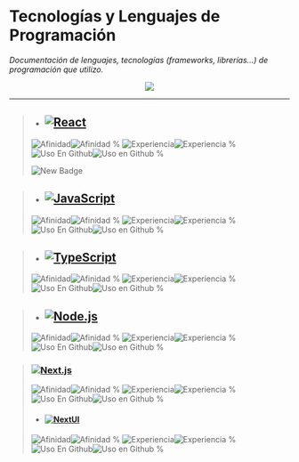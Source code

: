 # Tecnologías y Lenguajes de Programación
_Documentación de lenguajes, tecnologías (frameworks, librerías...) de programación que utilizo._


<p align="center">
<a href="#">
    <img src="https://skillicons.dev/icons?i=solidity,ipfs,git,github,md,html,css,styledcomponents,tailwind,js,ts,mysql,mongodb,firebase,vercel,nextjs,nodejs,express,react,redux,threejs,py,bash,powershell,npm,vscode,ableton,discord&perline=14" />
</a>
</p>


***


>- ## [![React](https://img.shields.io/badge/-React-61DAFB?style=for-the-badge&logo=react&logoColor=black)](https://github.com/facebook/create-react-app/blob/282c03f9525fdf8061ffa1ec50dce89296d916bd/test/fixtures/relative-paths/src/logo.svg)
>![Afinidad](https://img.shields.io/badge/dynamic/json?url=https://raw.githubusercontent.com/SKRTEEEEEE/markdowns/profile-page/sys/techs-test.json&query=$.react.value&label=%F0%9F%92%97%20Afinidad&color=61DAFB&style=flat&logo=react)![Afinidad %](https://img.shields.io/badge/dynamic/json?url=https://raw.githubusercontent.com/SKRTEEEEEE/markdowns/profile-page/sys/techs-test.json&query=$.react.afinidad&color=61DAFB&style=flat&label=%20&suffix=%25)
        ![Experiencia](https://img.shields.io/badge/dynamic/json?url=https://raw.githubusercontent.com/SKRTEEEEEE/markdowns/profile-page/sys/techs-test.json&query=$.react.valueexp&label=%F0%9F%8F%85%20Experiencia&color=61DAFB&style=flat&logo=react)![Experiencia %](https://img.shields.io/badge/dynamic/json?url=https://raw.githubusercontent.com/SKRTEEEEEE/markdowns/profile-page/sys/techs-test.json&query=$.react.experiencia&color=61DAFB&style=flat&label=%20&suffix=%25)
        ![Uso En Github](https://img.shields.io/badge/dynamic/json?url=https://raw.githubusercontent.com/SKRTEEEEEE/markdowns/profile-page/sys/techs-test.json&query=$.react.valueuso&label=%F0%9F%98%BB%20Uso%20en%20github&color=61DAFB&style=flat&logo=react)![Uso en Github %](https://img.shields.io/badge/dynamic/json?url=https://raw.githubusercontent.com/SKRTEEEEEE/markdowns/profile-page/sys/techs-test.json&query=$.react.usogithub&color=61DAFB&style=flat&label=%20&suffix=%25)
>
>![New Badge](https://img.shields.io/badge/%C2%A1_novedad_%F0%9F%91%8D_!-NEW_%F0%9F%93%A5_%F0%9F%97%92%EF%B8%8F-blue?style=social)


>- ## [![JavaScript](https://img.shields.io/badge/-JavaScript-F7DF1E?style=for-the-badge&logo=javascript&logoColor=black)](https://github.com/voodootikigod/logo.js/blob/1544bdeed6d618a6cfe4f0650d04ab8d9cfa76d9/js.svg)
>![Afinidad](https://img.shields.io/badge/dynamic/json?url=https://raw.githubusercontent.com/SKRTEEEEEE/markdowns/profile-page/sys/techs-test.json&query=$.javascript.value&label=%F0%9F%92%97%20Afinidad&color=F7DF1E&style=flat&logo=javascript)![Afinidad %](https://img.shields.io/badge/dynamic/json?url=https://raw.githubusercontent.com/SKRTEEEEEE/markdowns/profile-page/sys/techs-test.json&query=$.javascript.afinidad&color=F7DF1E&style=flat&label=%20&suffix=%25)
![Experiencia](https://img.shields.io/badge/dynamic/json?url=https://raw.githubusercontent.com/SKRTEEEEEE/markdowns/profile-page/sys/techs-test.json&query=$.javascript.valueexp&label=%F0%9F%8F%85%20Experiencia&color=F7DF1E&style=flat&logo=javascript)![Experiencia %](https://img.shields.io/badge/dynamic/json?url=https://raw.githubusercontent.com/SKRTEEEEEE/markdowns/profile-page/sys/techs-test.json&query=$.javascript.experiencia&color=F7DF1E&style=flat&label=%20&suffix=%25)
![Uso En Github](https://img.shields.io/badge/dynamic/json?url=https://raw.githubusercontent.com/SKRTEEEEEE/markdowns/profile-page/sys/techs-test.json&query=$.javascript.valueuso&label=%F0%9F%98%BB%20Uso%20en%20github&color=F7DF1E&style=flat&logo=javascript)![Uso en Github %](https://img.shields.io/badge/dynamic/json?url=https://raw.githubusercontent.com/SKRTEEEEEE/markdowns/profile-page/sys/techs-test.json&query=$.javascript.usogithub&color=F7DF1E&style=flat&label=%20&suffix=%25)

>- ## [![TypeScript](https://img.shields.io/badge/-TypeScript-3178C6?style=for-the-badge&logo=typescript&logoColor=white)](https://www.typescriptlang.org/branding)
>![Afinidad](https://img.shields.io/badge/dynamic/json?url=https://raw.githubusercontent.com/SKRTEEEEEE/markdowns/profile-page/sys/techs-test.json&query=$.typescript.value&label=%F0%9F%92%97%20Afinidad&color=3178C6&style=flat&logo=typescript)![Afinidad %](https://img.shields.io/badge/dynamic/json?url=https://raw.githubusercontent.com/SKRTEEEEEE/markdowns/profile-page/sys/techs-test.json&query=$.typescript.afinidad&color=3178C6&style=flat&label=%20&suffix=%25)
![Experiencia](https://img.shields.io/badge/dynamic/json?url=https://raw.githubusercontent.com/SKRTEEEEEE/markdowns/profile-page/sys/techs-test.json&query=$.typescript.valueexp&label=%F0%9F%8F%85%20Experiencia&color=3178C6&style=flat&logo=typescript)![Experiencia %](https://img.shields.io/badge/dynamic/json?url=https://raw.githubusercontent.com/SKRTEEEEEE/markdowns/profile-page/sys/techs-test.json&query=$.typescript.experiencia&color=3178C6&style=flat&label=%20&suffix=%25)
![Uso En Github](https://img.shields.io/badge/dynamic/json?url=https://raw.githubusercontent.com/SKRTEEEEEE/markdowns/profile-page/sys/techs-test.json&query=$.typescript.valueuso&label=%F0%9F%98%BB%20Uso%20en%20github&color=3178C6&style=flat&logo=typescript)![Uso en Github %](https://img.shields.io/badge/dynamic/json?url=https://raw.githubusercontent.com/SKRTEEEEEE/markdowns/profile-page/sys/techs-test.json&query=$.typescript.usogithub&color=3178C6&style=flat&label=%20&suffix=%25)

>- ## [![Node.js](https://img.shields.io/badge/-Node.js-5FA04E?style=for-the-badge&logo=nodedotjs&logoColor=black)](https://nodejs.org/en/about/branding)
>![Afinidad](https://img.shields.io/badge/dynamic/json?url=https://raw.githubusercontent.com/SKRTEEEEEE/markdowns/profile-page/sys/techs-test.json&query=$.nodedotjs.value&label=%F0%9F%92%97%20Afinidad&color=5FA04E&style=flat&logo=nodedotjs)![Afinidad %](https://img.shields.io/badge/dynamic/json?url=https://raw.githubusercontent.com/SKRTEEEEEE/markdowns/profile-page/sys/techs-test.json&query=$.nodedotjs.afinidad&color=5FA04E&style=flat&label=%20&suffix=%25)
![Experiencia](https://img.shields.io/badge/dynamic/json?url=https://raw.githubusercontent.com/SKRTEEEEEE/markdowns/profile-page/sys/techs-test.json&query=$.nodedotjs.valueexp&label=%F0%9F%8F%85%20Experiencia&color=5FA04E&style=flat&logo=nodedotjs)![Experiencia %](https://img.shields.io/badge/dynamic/json?url=https://raw.githubusercontent.com/SKRTEEEEEE/markdowns/profile-page/sys/techs-test.json&query=$.nodedotjs.experiencia&color=5FA04E&style=flat&label=%20&suffix=%25)
![Uso En Github](https://img.shields.io/badge/dynamic/json?url=https://raw.githubusercontent.com/SKRTEEEEEE/markdowns/profile-page/sys/techs-test.json&query=$.nodedotjs.valueuso&label=%F0%9F%98%BB%20Uso%20en%20github&color=5FA04E&style=flat&logo=nodedotjs)![Uso en Github %](https://img.shields.io/badge/dynamic/json?url=https://raw.githubusercontent.com/SKRTEEEEEE/markdowns/profile-page/sys/techs-test.json&query=$.nodedotjs.usogithub&color=5FA04E&style=flat&label=%20&suffix=%25)

> ### [![Next.js](https://img.shields.io/badge/-Next.js-000000?style=for-the-badge&logo=nextdotjs&logoColor=white)](https://vercel.com/design/brands#next-js)
>![Afinidad](https://img.shields.io/badge/dynamic/json?url=https://raw.githubusercontent.com/SKRTEEEEEE/markdowns/profile-page/sys/techs-test.json&query=$.nextdotjs.value&label=%F0%9F%92%97%20Afinidad&color=000000&style=flat&logo=nextdotjs)![Afinidad %](https://img.shields.io/badge/dynamic/json?url=https://raw.githubusercontent.com/SKRTEEEEEE/markdowns/profile-page/sys/techs-test.json&query=$.nextdotjs.afinidad&color=000000&style=flat&label=%20&suffix=%25)
![Experiencia](https://img.shields.io/badge/dynamic/json?url=https://raw.githubusercontent.com/SKRTEEEEEE/markdowns/profile-page/sys/techs-test.json&query=$.nextdotjs.valueexp&label=%F0%9F%8F%85%20Experiencia&color=000000&style=flat&logo=nextdotjs)![Experiencia %](https://img.shields.io/badge/dynamic/json?url=https://raw.githubusercontent.com/SKRTEEEEEE/markdowns/profile-page/sys/techs-test.json&query=$.nextdotjs.experiencia&color=000000&style=flat&label=%20&suffix=%25)
![Uso En Github](https://img.shields.io/badge/dynamic/json?url=https://raw.githubusercontent.com/SKRTEEEEEE/markdowns/profile-page/sys/techs-test.json&query=$.nextdotjs.valueuso&label=%F0%9F%98%BB%20Uso%20en%20github&color=000000&style=flat&logo=nextdotjs)![Uso en Github %](https://img.shields.io/badge/dynamic/json?url=https://raw.githubusercontent.com/SKRTEEEEEE/markdowns/profile-page/sys/techs-test.json&query=$.nextdotjs.usogithub&color=000000&style=flat&label=%20&suffix=%25)
> - #### [![NextUI](https://img.shields.io/badge/-NextUI-000000?style=for-the-badge&logo=nextui&logoColor=white)](https://nextui.org/figma)
>![Afinidad](https://img.shields.io/badge/dynamic/json?url=https://raw.githubusercontent.com/SKRTEEEEEE/markdowns/profile-page/sys/techs-test.json&query=$.nextui.value&label=%F0%9F%92%97%20Afinidad&color=000000&style=flat&logo=nextui)![Afinidad %](https://img.shields.io/badge/dynamic/json?url=https://raw.githubusercontent.com/SKRTEEEEEE/markdowns/profile-page/sys/techs-test.json&query=$.nextui.afinidad&color=000000&style=flat&label=%20&suffix=%25)
![Experiencia](https://img.shields.io/badge/dynamic/json?url=https://raw.githubusercontent.com/SKRTEEEEEE/markdowns/profile-page/sys/techs-test.json&query=$.nextui.valueexp&label=%F0%9F%8F%85%20Experiencia&color=000000&style=flat&logo=nextui)![Experiencia %](https://img.shields.io/badge/dynamic/json?url=https://raw.githubusercontent.com/SKRTEEEEEE/markdowns/profile-page/sys/techs-test.json&query=$.nextui.experiencia&color=000000&style=flat&label=%20&suffix=%25)
![Uso En Github](https://img.shields.io/badge/dynamic/json?url=https://raw.githubusercontent.com/SKRTEEEEEE/markdowns/profile-page/sys/techs-test.json&query=$.nextui.valueuso&label=%F0%9F%98%BB%20Uso%20en%20github&color=000000&style=flat&logo=nextui)![Uso en Github %](https://img.shields.io/badge/dynamic/json?url=https://raw.githubusercontent.com/SKRTEEEEEE/markdowns/profile-page/sys/techs-test.json&query=$.nextui.usogithub&color=000000&style=flat&label=%20&suffix=%25)